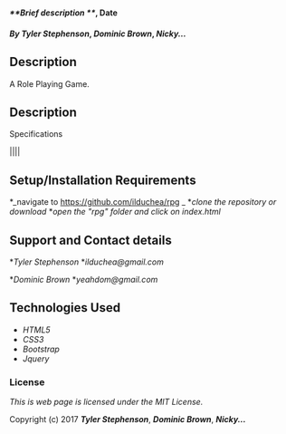 #

#### _**Brief description **_, Date

#### _**By Tyler Stephenson**_, _**Dominic Brown**_,  _**Nicky...**_

## Description

A Role Playing Game.

## Description

Specifications

||||

## Setup/Installation Requirements

*_navigate to https://github.com/ilduchea/rpg _
*_clone the repository or download_
*_open the "rpg" folder and click on index.html_

## Support and Contact details

*_Tyler Stephenson_
*_ilduchea@gmail.com_

*_Dominic Brown_
*_yeahdom@gmail.com_

## Technologies Used

* _HTML5_
* _CSS3_
* _Bootstrap_
* _Jquery_

### License

*This is web page is licensed under the MIT License.*

Copyright (c) 2017 **_Tyler Stephenson_**,  _**Dominic Brown**_,  _**Nicky...**_
